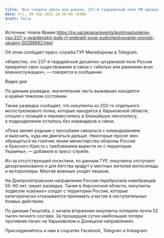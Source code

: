 ```yaml
---
title: "Все солдаты убиты или ранены. 237-й гвардейский полк РФ прекратил свое существование — военная разведка"
date: Fri, 09 Sep 2022 18:20:00 +0300
draft: false
---
```

Источник: Новое Время https://nv.ua/ukraine/events/kontrnastuplenie-vsu-237-y-gvardeyskiy-polk-rf-prekratil-svoe-sushchestvovanie-novosti-ukrainy-50268992.html


Об этом сообщает пресс-служба ГУР Минобороны в Telegram.

«Известно, что 237-й гвардейский десантно-штурмовой полк России прекратил свое существование в связи с гибелью или ранением всех военнослужащих», — говорится в сообщении.

 Видео дня   

По данным разведки, значительная часть выживших находятся в крайне тяжелом состоянии.

Также разведка сообщает, что оккупанты из 202-го отдельного мотострелкового полка, которые находятся в Харьковской области, отошли с позиций и переместились в ближайшую лесополосу, а подразделение осталось без командиров и связи. 

«Пока звонят родным с просьбами связаться с командованием и выяснить, куда им двигаться дальше. Некоторые просят жен обращаться на горячие линии министерства обороны России и Красного Креста с требованием вывести их с территории Украины», — добавили в пресс-службе.

Из-за отсутствующей логистики, по данным ГУР, оккупанты отступают дезорганизованно и для бегства крадут у местных жителей велосипеды и мотороллеры. Многие военные уходят пешком.

На Днепропетровском направлении Россия перебросила новобранцев 55−60 лет, пишет разведка. Также в Херсонской области, оккупанты подвезли «свежих» солдат с территории России, которые категорически отказывается принимать участие в наступательных боевых действиях.

По данным Генштаба, с начала вторжения оккупанты потеряли почти 52 тысяч личного состава. За прошедшие сутки наибольшие потери противник понес на Харьковском и Донецком направлениях.

Присоединяйтесь к нам в соцсетях Facebook, Telegram и Instagram.
